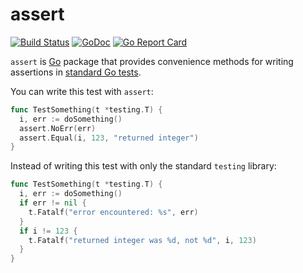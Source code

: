 # assert

[![Build Status](https://travis-ci.org/arschles/assert.svg?branch=master)](https://travis-ci.org/arschles/assert)
[![GoDoc](https://godoc.org/github.com/arschles/assert?status.svg)](https://godoc.org/github.com/arschles/assert)
[![Go Report Card](http://goreportcard.com/badge/arschles/assert)](http://goreportcard.com/report/arschles/assert)

`assert` is [Go](http://golang.org/) package that provides convenience methods
for writing assertions in [standard Go tests](http://godoc.org/testing).

You can write this test with `assert`:

```go
func TestSomething(t *testing.T) {
  i, err := doSomething()
  assert.NoErr(err)
  assert.Equal(i, 123, "returned integer")
}
```

Instead of writing this test with only the standard `testing` library:

```go
func TestSomething(t *testing.T) {
  i, err := doSomething()
  if err != nil {
    t.Fatalf("error encountered: %s", err)
  }
  if i != 123 {
    t.Fatalf("returned integer was %d, not %d", i, 123)
  }
}
```
